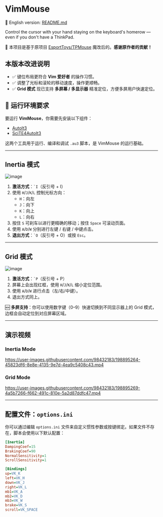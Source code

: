 # VimMouse
📘 English version: [README.md](./README.md)

Control the cursor with your hand staying on the keyboard's homerow — even if you don't have a ThinkPad.

🎯 本项目是基于原项目 [EsportToys/TPMouse](https://github.com/EsportToys/TPMouse.git) 魔改后的。**感谢原作者的贡献！**

## 本版本改进说明

- ✅ 键位布局更符合 **Vim 爱好者** 的操作习惯。
- ✅ 调整了光标和滚轮的移动速度，操作更顺畅。
- ✅ **Grid 模式** 现已支持 **多屏幕 / 多显示器** 精准定位，方便多屏用户快速定位。

## 🔧 运行环境要求

要运行 **VimMouse**，你需要先安装以下组件：

- [AutoIt3](https://www.autoitscript.com/site/autoit/downloads/)
- [SciTE4AutoIt3](https://www.autoitscript.com/site/autoit-script-editor/downloads/)

这两个工具用于运行、编译和调试 `.au3` 脚本，是 VimMouse 的运行基础。


---

## Inertia 模式

![image](https://user-images.githubusercontent.com/98432183/197381484-b4e669f0-c5bd-42af-a469-f21f5191a6a3.png)

1. **激活方式**：<code>\`I</code>（反引号 + I）
2. 使用 `H`/`J`/`K`/`L` 控制光标方向：
   - `H`：向左
   - `J`：向下
   - `K`：向上
   - `L`：向右
3. 按住 `S` 可刹车以进行更精确的移动；按住 `Space` 可滚动页面。
4. 使用 `A`/`D`/`W` 分别进行左键 / 右键 / 中键点击。
5. **退出方式**：<code>\`O</code>（反引号 + O）或按 `Esc`。

---

## Grid 模式

![image](https://user-images.githubusercontent.com/98432183/197323322-09607efb-c940-4add-95e8-660c94c18306.png)

1. **激活方式**：<code>\`P</code>（反引号 + P）
2. 屏幕上会出现红框，使用 `H`/`J`/`K`/`L` 缩小定位范围。
3. 使用 `A`/`D`/`W` 进行点击（左/右/中键）。
4. 退出方式同上。

🆕 **多屏支持**：你可以使用数字键（0–9）快速切换到不同显示器上的 Grid 模式，边框会自动定位到对应屏幕区域。

---

## 演示视频

### Inertia Mode

https://user-images.githubusercontent.com/98432183/198895264-45823df6-8e8e-4135-9e7d-4ea9c5408c43.mp4

### Grid Mode

https://user-images.githubusercontent.com/98432183/198895269-4a5b7266-f662-491c-810e-5a2d87ddfc47.mp4

---

## 配置文件：`options.ini`

你可以通过编辑 `options.ini` 文件来自定义惯性参数或按键绑定。如果文件不存在，脚本会使用以下默认配置：

```ini
[Inertia]
DampingCoef=15
BrakingCoef=90
NormalSensitivity=1
ScrollSensitivity=1

[Bindings]
up=VK_K
left=VK_H
down=VK_J
right=VK_L
mb1=VK_A
mb2=VK_D
mb3=VK_W
brake=VK_S
scroll=VK_SPACE

